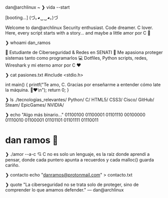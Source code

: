 dan@archlinux ~ ❯ vida --start

[booting...]
(づ｡◕‿‿◕｡)づ

Welcome to dan@archlinux
Security enthusiast. Code dreamer. C lover.
Here, every script starts with a story... and maybe a little amor por C 💙


❯ whoami
dan_ramos

🧠 Estudiante de Ciberseguridad & Redes en SENATI
🔐 Me apasiona proteger sistemas tanto como programarlos
💻 Dotfiles, Python scripts, redes, Wireshark y mi eterno amor por C ❤️


❯ cat pasiones.txt
#include <stdio.h>

int main() {
    printf("Te amo, C. Gracias por enseñarme a entender cómo late la máquina. 🧠❤️\n");
    return 0;
}


❯ ls ./tecnologias_relevantes/
Python/  C/  HTML5/  CSS3/  Cisco/  GitHub/  Steam/  EpicGames/  NVIDIA/


❯ echo "Algo más binario..."
01100100 01100001 01101110 00100000 01110010 01100001 01101101 01101111 01110011
# dan ramos 💾


❯ ./amor --a-c
💘 C no es solo un lenguaje,
es la raíz donde aprendí a pensar,
donde cada puntero apunta a recuerdos y cada malloc() guarda cariño.


❯ contacto
echo "danramos@protonmail.com" > contacto.txt


❯ quote
"La ciberseguridad no se trata solo de proteger, sino de comprender lo que amamos defender."
— dan@archlinux
